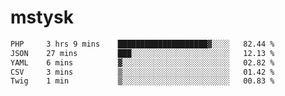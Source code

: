 # mstysk

<!--START_SECTION:waka-->

```txt
PHP     3 hrs 9 mins    ████████████████████▓░░░░   82.44 %
JSON    27 mins         ███░░░░░░░░░░░░░░░░░░░░░░   12.13 %
YAML    6 mins          ▓░░░░░░░░░░░░░░░░░░░░░░░░   02.82 %
CSV     3 mins          ▒░░░░░░░░░░░░░░░░░░░░░░░░   01.42 %
Twig    1 min           ▒░░░░░░░░░░░░░░░░░░░░░░░░   00.83 %
```

<!--END_SECTION:waka-->

